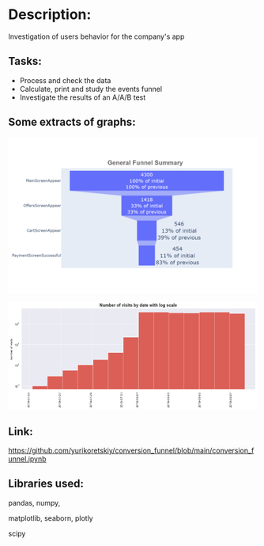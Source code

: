 # Description:
Investigation of users behavior for the company's app

## Tasks:
- Process and check the data
- Calculate, print and study the events funnel
- Investigate the results of an A/A/B test

## Some extracts of graphs:
![](/images/General%20Funnel%20Summary4.png)

![](/images/Number%20of%20visits%20by%20date%20with%20log%20scale.png)


## Link:
https://github.com/yurikoretskiy/conversion_funnel/blob/main/conversion_funnel.ipynb

## Libraries used:

pandas,
numpy,

matplotlib,
seaborn,
plotly

scipy
